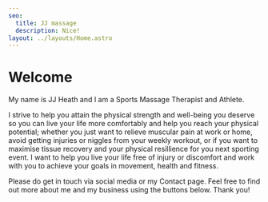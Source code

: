 ```yaml
---
seo:
  title: JJ massage
  description: Nice!
layout: ../layouts/Home.astro
---
```

# Welcome

My name is JJ Heath and I am a Sports Massage Therapist and Athlete.

I strive to help you attain the physical strength and well-being you deserve so you can live your life more comfortably and help you reach your physical potential; whether you just want to relieve muscular pain at work or home, avoid getting injuries or niggles from your weekly workout, or if you want to maximise tissue recovery and your physical resillience for you next sporting event. I want to help you live your life free of injury or discomfort and work with you to achieve your goals in movement, health and fitness. 

Please do get in touch via social media or my Contact page. Feel free to find out more about me and my business using the buttons below. Thank you!